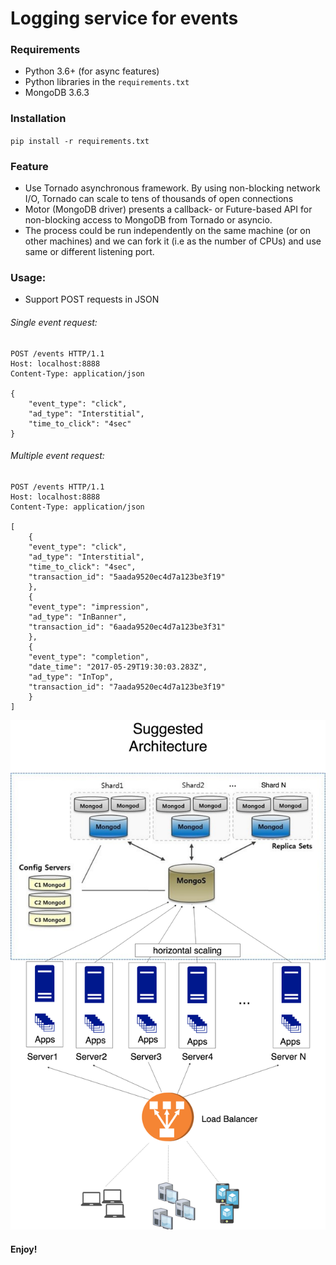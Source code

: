 # Logging service for events

### Requirements
- Python 3.6+ (for async features)
- Python libraries in the `requirements.txt`
- MongoDB 3.6.3

### Installation

`pip install -r requirements.txt`

### Feature
- Use Tornado asynchronous framework. By using non-blocking network I/O, Tornado can scale to tens of thousands of open connections
- Motor (MongoDB driver) presents a callback- or Future-based API for non-blocking access to MongoDB from Tornado or asyncio.
- The process could be run independently on the same machine (or on other machines) and we can fork it (i.e as the number of CPUs) and use same or different listening port.


### Usage:
- Support POST requests in JSON

###### Single event request:

    POST /events HTTP/1.1
    Host: localhost:8888
    Content-Type: application/json

    {
    	"event_type": "click",
    	"ad_type": "Interstitial",
    	"time_to_click": "4sec"
    }

###### Multiple event request:

    POST /events HTTP/1.1
    Host: localhost:8888
    Content-Type: application/json

    [
    	{
    	"event_type": "click",
    	"ad_type": "Interstitial",
    	"time_to_click": "4sec",
    	"transaction_id": "5aada9520ec4d7a123be3f19"
    	},
    	{
    	"event_type": "impression",
    	"ad_type": "InBanner",
    	"transaction_id": "6aada9520ec4d7a123be3f31"
    	},
    	{
    	"event_type": "completion",
    	"date_time": "2017-05-29T19:30:03.283Z",
    	"ad_type": "InTop",
    	"transaction_id": "7aada9520ec4d7a123be3f19"
    	}
    ]

![architecture](https://github.com/ychek/events-logging-service/blob/master/Suggested_Architecture.png)

#### Enjoy!
